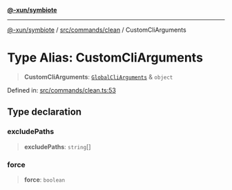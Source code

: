 [**@-xun/symbiote**](../../../../README.md)

***

[@-xun/symbiote](../../../../README.md) / [src/commands/clean](../README.md) / CustomCliArguments

# Type Alias: CustomCliArguments

> **CustomCliArguments**: [`GlobalCliArguments`](../../../configure/type-aliases/GlobalCliArguments.md) & `object`

Defined in: [src/commands/clean.ts:53](https://github.com/Xunnamius/symbiote/blob/6cd9803a2f37849e57efc78412bcf20f1a002bf9/src/commands/clean.ts#L53)

## Type declaration

### excludePaths

> **excludePaths**: `string`[]

### force

> **force**: `boolean`
